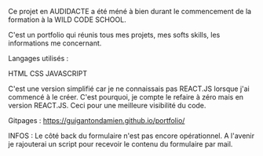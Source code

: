 Ce projet en AUDIDACTE a été méné à bien durant le commencement de la formation à la WILD CODE SCHOOL.

C'est un portfolio qui réunis tous mes projets, mes softs skills, les informations me concernant.

Langages utilisés :

HTML
CSS
JAVASCRIPT

C'est une version simplifié car je ne connaissais pas REACT.JS lorsque j'ai commencé à le créer. 
C'est pourquoi, je compte le refaire à zéro mais en version REACT.JS. Ceci pour une meilleure visibilité du code.

Gitpages : https://guigantondamien.github.io/portfolio/


INFOS : Le côté back du formulaire n'est pas encore opérationnel. A l'avenir je rajouterai un script pour recevoir le contenu du formulaire par mail.
